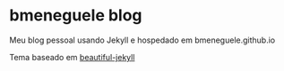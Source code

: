 # bmeneguele blog

Meu blog pessoal usando Jekyll e hospedado em bmeneguele.github.io

Tema baseado em [beautiful-jekyll](http://deanattali.com/beautiful-jekyll)

